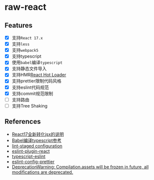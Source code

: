 # raw-react

## Features

- [x] 支持`React 17.x`
- [x] 支持`less`
- [x] 支持`webpack5`
- [x] 支持typescript
- [x] 使用`babel`编译`typescript`
- [x] 支持静态文件导入
- [x] 支持HMR[React Hot Loader](https://github.com/gaearon/react-hot-loader)
- [x] 支持prettier限制代码风格
- [x] 支持eslint代码规范
- [x] 支持commit规范限制
- [ ] 支持路由
- [ ] 支持Tree Shaking

## References

- [React17全新转化jsx的说明](https://reactjs.org/blog/2020/09/22/introducing-the-new-jsx-transform.html)
- [Babel编译typescript参考](https://github.com/microsoft/TypeScript-Babel-Starter)
- [lint-staged configuration](https://github.com/okonet/lint-staged#configuration)
- [eslint-plugin-react](https://github.com/yannickcr/eslint-plugin-react)
- [typescript-eslint](https://github.com/typescript-eslint/typescript-eslint/blob/master/docs/getting-started/linting/README.md)
- [eslint-config-prettier](https://github.com/prettier/eslint-config-prettier)
- [DeprecationWarning: Compilation.assets will be frozen in future, all modifications are deprecated.](https://github.com/webpack/webpack/issues/11997)
